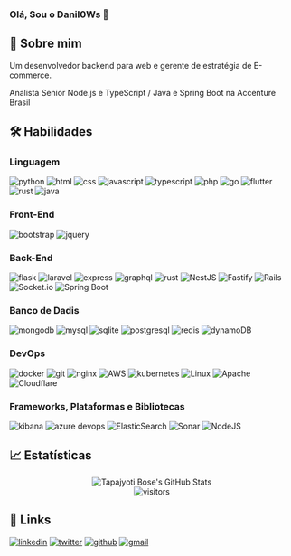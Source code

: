 ### Olá, Sou o Danil0Ws 👋


	
## 🚀 Sobre mim

Um desenvolvedor backend para web e gerente de estratégia de E-commerce.

Analista Senior Node.js e TypeScript / Java e Spring Boot na Accenture Brasil

## 🛠️ Habilidades
### Linguagem
![python](https://img.shields.io/badge/Python-3776AB?style=for-the-badge&logo=python&logoColor=white)
![html](https://img.shields.io/badge/HTML5-E34F26?style=for-the-badge&logo=html5&logoColor=white)
![css](https://img.shields.io/badge/CSS3-1572B6?style=for-the-badge&logo=css3&logoColor=white)
![javascript](https://img.shields.io/badge/JavaScript-323330?style=for-the-badge&logo=javascript&logoColor=F7DF1E)
![typescript](https://img.shields.io/badge/TypeScript-3178C6?style=for-the-badge&logo=typescript&logoColor=white)
![php](https://img.shields.io/badge/PHP-8892BF?style=for-the-badge&logo=php&logoColor=white)
![go](https://img.shields.io/badge/go-1f425f?style=for-the-badge&logo=go&logoColor=white)
![flutter](https://img.shields.io/badge/flutter-2372a3?style=for-the-badge&logo=flutter&logoColor=white)
![rust](https://img.shields.io/badge/Rust-000000?style=for-the-badge&logo=rust&logoColor=whitee)
![java](https://img.shields.io/badge/Java-ED8B00?style=for-the-badge&logo=java&logoColor=white)


### Front-End

![bootstrap](https://img.shields.io/badge/Bootstrap-563D7C?style=for-the-badge&logo=bootstrap&logoColor=white)
![jquery](https://img.shields.io/badge/jQuery-0769AD?style=for-the-badge&logo=jquery&logoColor=white)

### Back-End
![flask](https://img.shields.io/badge/Flask-000000?style=for-the-badge&logo=flask&logoColor=white)
![laravel](https://img.shields.io/badge/Laravel-FF2D20?style=for-the-badge&logo=laravel&logoColor=white)
![express](https://img.shields.io/badge/Express.js-000000?style=for-the-badge&logo=express&logoColor=white)
![graphql](https://img.shields.io/badge/Graphql-e535ab?style=for-the-badge&logo=graphql&logoColor=white)
![rust](https://img.shields.io/badge/Rust-000000?style=for-the-badge&logo=rust&logoColor=whitee)
![NestJS](https://img.shields.io/badge/nestjs-%23E0234E.svg?style=for-the-badge&logo=nestjs&logoColor=white)
![Fastify](https://img.shields.io/badge/fastify-%23000000.svg?style=for-the-badge&logo=fastify&logoColor=white)
![Rails](https://img.shields.io/badge/rails-%23CC0000.svg?style=for-the-badge&logo=ruby-on-rails&logoColor=white)
![Socket.io](https://img.shields.io/badge/Socket.io-black?style=for-the-badge&logo=socket.io&badgeColor=010101)
![Spring Boot](https://img.shields.io/badge/Spring-6DB33F?style=for-the-badge&logo=spring&logoColor=white)

### Banco de Dadis
![mongodb](https://img.shields.io/badge/MongoDB-47A248?style=for-the-badge&logo=mongodb&logoColor=white)
![mysql](https://img.shields.io/badge/MySQL-00000F?style=for-the-badge&logo=mysql&logoColor=white)
![sqlite](https://img.shields.io/badge/SQLite-07405E?style=for-the-badge&logo=sqlite&logoColor=white)
![postgresql](https://img.shields.io/badge/PostgreSQL-336791?style=for-the-badge&logo=postgresql&logoColor=white)
![redis](https://img.shields.io/badge/Redis-DD0031?style=for-the-badge&logo=redis&logoColor=white)
![dynamoDB](https://img.shields.io/badge/Amazon%20DynamoDB-4053D6?style=for-the-badge&logo=Amazon%20DynamoDB&logoColor=white)

### DevOps
![docker](https://img.shields.io/badge/Docker-2CA5E0?style=for-the-badge&logo=docker&logoColor=white)
![git](https://img.shields.io/badge/Git-F05032?style=for-the-badge&logo=git&logoColor=white)
![nginx](https://img.shields.io/badge/Nginx-009639?style=for-the-badge&logo=nginx&logoColor=white)
![AWS](https://img.shields.io/badge/AWS-%23FF9900.svg?style=for-the-badge&logo=amazon-aws&logoColor=white)
![kubernetes](https://img.shields.io/badge/kubernetes-326ce5.svg?&style=for-the-badge&logo=kubernetes&logoColor=white)
![Linux](https://img.shields.io/badge/Linux-FCC624?style=for-the-badge&logo=linux&logoColor=black)
![Apache](https://img.shields.io/badge/apache-%23D42029.svg?style=for-the-badge&logo=apache&logoColor=white)
![Cloudflare](https://img.shields.io/badge/Cloudflare-F38020?style=for-the-badge&logo=Cloudflare&logoColor=white)

### Frameworks, Plataformas e Bibliotecas
![kibana](https://img.shields.io/badge/Kibana-005571?style=for-the-badge&logo=Kibana&logoColor=white)
![azure devops](https://img.shields.io/badge/Azure_DevOps-0078D7?style=for-the-badge&logo=azure-devops&logoColor=white)
![ElasticSearch](https://img.shields.io/badge/-ElasticSearch-005571?style=for-the-badge&logo=elasticsearch)
![Sonar](https://img.shields.io/badge/Sonar%20cloud-F3702A?style=for-the-badge&logo=sonarcloud&logoColor=white)
![NodeJS](https://img.shields.io/badge/node.js-6DA55F?style=for-the-badge&logo=node.js&logoColor=white)

## 📈 Estatísticas
<div align="center">
<img src="https://github-readme-stats.vercel.app/api?username=Danil0ws&show_icons=true&hide_border=true" alt="Tapajyoti Bose's GitHub Stats">
</div>
<div align="center">
<img src="https://visitor-badge.laobi.icu/badge?page_id=Danil0ws" alt="visitors">
</div>

## 🔗 Links
[![linkedin](https://img.shields.io/badge/linkedin-0a66c2?style=for-the-badge&logo=LinkeDin&logoColor=white)](https://www.linkedin.com/in/danil0ws/ "Perfil LinkeDin")
[![twitter](https://img.shields.io/badge/twitter-1da1f2?style=for-the-badge&logo=twitter&logoColor=white)](https://www.linkedin.com/in/danil0ws/ "https://twitter.com/Danil0Ws")
[![github](https://img.shields.io/badge/GitHub-000000?style=for-the-badge&logo=GitHub&logoColor=white)](https://github.com/Danil0ws)
[![gmail](https://img.shields.io/badge/Gmail-D14836?style=for-the-badge&logo=Gmail&logoColor=white)](mailto:https://github.com/Danil0ws)



<!-- - 🔭 Atualmente, estou trabalhando com NodeJs com TypeScript;
- 🌱 Atualmente estou aprendendo Kubernetes, OpenTelemetry, Kibana e Rust;
- 🤔 Estou procurando ajudar a comunidade e pesquisar sobre a vida e universo;
- 📫 Como chegar até mim: mydanilows@gmail.com;
 -->
